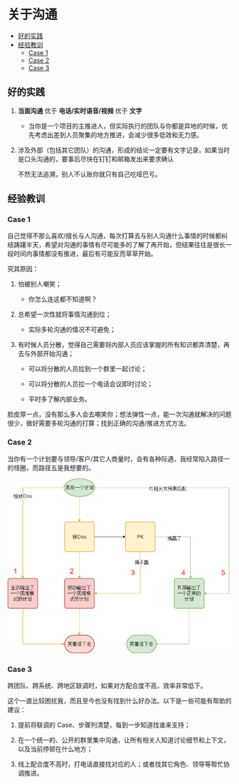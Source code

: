 # 关于沟通

<!-- vim-markdown-toc GFM -->

* [好的实践](#好的实践)
* [经验教训](#经验教训)
    * [Case 1](#case-1)
    * [Case 2](#case-2)
    * [Case 3](#case-3)

<!-- vim-markdown-toc -->

## 好的实践

1. **当面沟通** 优于 **电话/实时语音/视频** 优于 **文字**

    - 当你是一个项目的主推进人，但实际执行的团队与你都是异地的时候，优先考虑出差到人员聚集的地方推进，会减少很多低效和无力感。 

2. 涉及外部（包括其它团队）的沟通，形成的结论一定要有文字记录，如果当时是口头沟通的，要事后尽快在钉钉和邮箱发出来要求确认

    不然无法追溯，别人不认账你就只有自己吃哑巴亏。

## 经验教训

### Case 1

自己觉得不那么喜欢/擅长与人沟通，每次打算去与别人沟通什么事情的时候都纠结踌躇半天，希望对沟通的事情有尽可能多的了解了再开始，但结果往往是很长一段时间内事情都没有推进，最后有可能反而草草开始。

究其原因：

1. 怕被别人嘲笑；

    - 你怎么连这都不知道啊？

2. 总希望一次性就将事情沟通到位；

    - 实际多轮沟通的情况不可避免；

3. 有时候人员分散，觉得自己需要将内部人员应该掌握的所有知识都弄清楚，再去与外部开始沟通；

    - 可以将分散的人员拉到一个群里一起讨论；

    - 可以将分散的人员拉一个电话会议即时讨论；

    - 平时多了解内部业务。

脸皮厚一点，没有那么多人会去嘲笑你；想法弹性一点，能一次沟通就解决的问题很少，做好需要多轮沟通的打算；找到正确的沟通/推进方式方法。

### Case 2

当你有一个计划要与领导/客户/其它人商量时，会有各种际遇，我经常陷入路径一的怪圈，而路径五是我想要的。

![I have a plan](https://raw.githubusercontent.com/mzlogin/drawio-files/master/output/i-have-a-plan.png)

### Case 3

跨团队、跨系统、跨地区联调时，如果对方配合度不高，效率非常低下。

这个一直比较困扰我，而且至今也没有找到什么好办法。以下是一些可能有帮助的建议：

1. 提前将联调的 Case、步骤列清楚，每到一步知道找谁来支持；

2. 在一个统一的、公开的群里集中沟通，让所有相关人知道讨论细节和上下文，以及当前停顿在什么地方；

3. 线上配合度不高时，打电话直接找对应的人；或者找其它角色、领导等帮忙协调推进。
